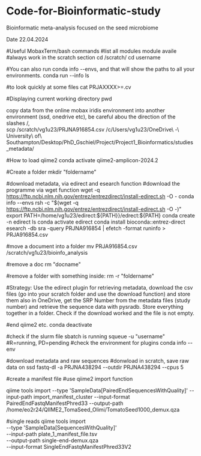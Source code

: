 # Code-for-Bioinformatic-study
Bioinformatic meta-analysis focused on the seed microbiome

Date 22.04.2024

#Useful MobaxTerm/bash commands
#list all modules
module availe 
#always work in the scratch section
cd /scratch/
cd username

#You can also run conda info --envs, and that will show the paths to all your environments.
conda run --info
ls

#to look quickly at some files
cat PRJAXXXX>=.cv

#Displaying current working directory
pwd

copy data from the online mobax iridis environment into another environment (ssd, onedrive etc), be careful abou the direction of the slashes /,\
scp /scratch/vg1u23/PRJNA916854.csv /c/Users/vg1u23/OneDrive\ -\ University\ of\ Southampton/Desktop/PhD_Gschiel/Project/Project1_Bioinformatics/studies_metadata/

#How to load qiime2
conda activate qiime2-amplicon-2024.2

#Create a folder
mkdir "foldername"

#download metadata, via edirect and esearch function
#download the programme via wget function 
wget -q https://ftp.ncbi.nlm.nih.gov/entrez/entrezdirect/install-edirect.sh -O -
conda info --envs
rsh -c "$(wget -q https://ftp.ncbi.nlm.nih.gov/entrez/entrezdirect/install-edirect.sh -O -)"
export PATH=/home/vg1u23/edirect:\${PATH}}/edrect:${PATH}
conda create -n edirect
ls
conda activate edirect
conda install bioconda::entrez-direct
esearch -db sra -query PRJNA916854 | efetch -format runinfo > PRJA916854.csv

#move a document into a folder
mv PRJA916854.csv /scratch/vg1u23/bioinfo_analysis

#remove a doc
rm "docname"

#remove a folder with something inside:
rm -r "foldername"


#Strategy: Use the edirect plugin for retrieving metadata, download the csv files (go into your scratch folder and use the download function) and store them also in OneDrive, get the SRP Number from the metadata files (study number) and retrieve the sequence data with pysradb. Store everything together in a folder. Check if the download worked and the file is not empty.

#end qiime2 etc.
conda deactivate

#check if the slurm file sbatch is running
squeue -u "username"
#R=running, PD=pending
#check the environment for plugins
conda info --env



#download metadata and raw sequences
#donwload in scratch, save raw data on ssd
fastq-dl -a PRJNA438294 --outdir PRJNA438294 --cpus 5 

#create a manifest file
#use qiime2 import function

qiime tools import --type 'SampleData[PairedEndSequencesWithQuality]' 
--input-path import_manifest_cluster 
--input-format PairedEndFastqManifestPhred33 
--output-path /home/eo2r24/QIIME2_TomaSeed_Olimi/TomatoSeed1000_demux.qza

#single reads
qiime tools import \
--type 'SampleData[SequencesWithQuality]' \
--input-path plate_1_manifest_file.tsv \
--output-path single-end-demux.qza \
--input-format SingleEndFastqManifestPhred33V2

